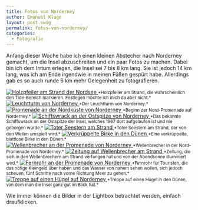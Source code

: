 ```yaml
---
title: Fotos von Norderney
author: Emanuel Kluge
layout: post.swig
permalink: fotos-von-norderney/
categories:
  - Fotografie
---
```


Anfang dieser Woche habe ich einen kleinen Abstecher nach Norderney gemacht, um die Insel abzuschreiten und ein paar Fotos zu machen. Dabei bin ich dem Irrtum erlegen, die Insel sei 7 bis 8 km lang. Sie ist jedoch 14 km lang, was ich am Ende irgendwie in meinen Füßen gespürt habe. Allerdings gab es so auch runde 6 km mehr Gelegenheit zu fotografieren.

<a href="/archive/wp-content/uploads/2009/09/holzpfeiler-am-strand-der-nordsee.jpg" rel="lightbox">
  <noscript data-src="/archive/wp-content/uploads/2009/09/holzpfeiler-am-strand-der-nordsee-480x319.jpg" data-alt="Holzpfeiler am Strand der Nordsee">
<img src="/archive/wp-content/uploads/2009/09/holzpfeiler-am-strand-der-nordsee-480x319.jpg" alt="Holzpfeiler am Strand der Nordsee">
</noscript></a>  
<small>*Holzpfeiler am Strand, die wahrscheinlich den Tide-Bereich markieren. Festlegen möchte ich mich da aber nicht.*</small>

<a href="/archive/wp-content/uploads/2009/09/leuchtturm-von-norderney.jpg" rel="lightbox">
  <noscript data-src="/archive/wp-content/uploads/2009/09/leuchtturm-von-norderney-480x319.jpg" data-alt="Leuchtturm von Norderney">
<img src="/archive/wp-content/uploads/2009/09/leuchtturm-von-norderney-480x319.jpg" alt="Leuchtturm von Norderney">
</noscript>
</a>  
<small>*Der Leuchtturm von Norderney.*</small>

<a href="/archive/wp-content/uploads/2009/09/promenade-an-der-nordkueste-von-norderney.jpg" rel="lightbox">
  <noscript data-src="/archive/wp-content/uploads/2009/09/promenade-an-der-nordkueste-von-norderney-480x319.jpg" data-alt="Promenade an der Nordküste von Norderney">
<img src="/archive/wp-content/uploads/2009/09/promenade-an-der-nordkueste-von-norderney-480x319.jpg" alt="Promenade an der Nordküste von Norderney">
</noscript>
</a>  
<small>*Beginn der Nord-Promenade auf Norderney.*</small>

<a href="/archive/wp-content/uploads/2009/09/schiffswrack-an-der-ostspitze-von-norderney.jpg" rel="lightbox">
  <noscript data-src="/archive/wp-content/uploads/2009/09/schiffswrack-an-der-ostspitze-von-norderney-480x319.jpg" data-alt="Schiffswrack an der Ostspitze von Norderney">
<img src="/archive/wp-content/uploads/2009/09/schiffswrack-an-der-ostspitze-von-norderney-480x319.jpg" alt="Schiffswrack an der Ostspitze von Norderney">
</noscript>
</a>  
<small>*Das bekannte Schiffswrack an der Ostspitze der Insel, welches 1967 dort aufgelaufen ist und nie geborgen wurde.*</small>

<a href="/archive/wp-content/uploads/2009/09/toter-seestern-am-strand.jpg" rel="lightbox">
  <noscript data-src="/archive/wp-content/uploads/2009/09/toter-seestern-am-strand-480x319.jpg" data-alt="Toter Seestern am Strand">
<img src="/archive/wp-content/uploads/2009/09/toter-seestern-am-strand-480x319.jpg" alt="Toter Seestern am Strand">
</noscript>
</a>  
<small>*Toter Seestern am Strand, der von den Wellen umspielt wird.*</small>

<a href="/archive/wp-content/uploads/2009/09/verkrueppelte-birke-in-den-duenen.jpg" rel="lightbox">
  <noscript data-src="/archive/wp-content/uploads/2009/09/verkrueppelte-birke-in-den-duenen-480x319.jpg" data-alt="Verkrüppelte Birke in den Dünen">
<img src="/archive/wp-content/uploads/2009/09/verkrueppelte-birke-in-den-duenen-480x319.jpg" alt="Verkrüppelte Birke in den Dünen">
</noscript></a>  
<small>*Eine verkrüppelte, blattlose Birke in den Dünen.*</small>

<a href="/archive/wp-content/uploads/2009/09/wellenbrecher-an-der-promenade-von-norderney.jpg" rel="lightbox">
  <noscript data-src="/archive/wp-content/uploads/2009/09/wellenbrecher-an-der-promenade-von-norderney-480x319.jpg" data-alt="Wellenbrecher an der Promenade von Norderney">
<img src="/archive/wp-content/uploads/2009/09/wellenbrecher-an-der-promenade-von-norderney-480x319.jpg" alt="Wellenbrecher an der Promenade von Norderney">
</noscript></a>  
<small>*Wellenbrecher in der Nord-Promenade von Norderney.*</small>

<a href="/archive/wp-content/uploads/2009/09/zeitung-auf-wellenbrecher-am-strand.jpg" rel="lightbox">
  <noscript data-src="/archive/wp-content/uploads/2009/09/zeitung-auf-wellenbrecher-am-strand-480x319.jpg" data-alt="Zeitung auf Wellenbrecher am Strand">
<img src="/archive/wp-content/uploads/2009/09/zeitung-auf-wellenbrecher-am-strand-480x319.jpg" alt="Zeitung auf Wellenbrecher am Strand">
</noscript></a>  
<small>*Zeitung, die sich in den Wellenbrechern am Strand verfangen hat und von der Abendsonne illuminiert wird.*</small>

<a href="/archive/wp-content/uploads/2009/09/fernrohr-an-der-promenade-von-norderney.jpg" rel="lightbox">
  <noscript data-src="/archive/wp-content/uploads/2009/09/fernrohr-an-der-promenade-von-norderney-480x319.jpg" data-alt="Fernrohr an der Promenade von Norderney">
<img src="/archive/wp-content/uploads/2009/09/fernrohr-an-der-promenade-von-norderney-480x319.jpg" alt="Fernrohr an der Promenade von Norderney">
</noscript></a>  
<small>*Fernrohr für Touristen, die das nötige Kleingeld über haben und das Wasser von nahem sehen wollen, sich jedoch scheuen, fünf Schritte nach vorne Richtung Meer zu gehen.*</small>

<a href="/archive/wp-content/uploads/2009/09/treppe-auf-einen-huegel-auf-norderney.jpg" rel="lightbox">
  <noscript data-src="/archive/wp-content/uploads/2009/09/treppe-auf-einen-huegel-auf-norderney-480x306.jpg" data-alt="Treppe auf einen Hügel auf Norderney">
<img src="/archive/wp-content/uploads/2009/09/treppe-auf-einen-huegel-auf-norderney-480x306.jpg" alt="Treppe auf einen Hügel auf Norderney">
</noscript></a>  
<small>*Treppe auf einen Hügel in den Dünen, von dem man die Insel ganz gut im Blick hat.*</small>

Wie immer können die Bilder in der Lightbox betrachtet werden, einfach draufklicken.
